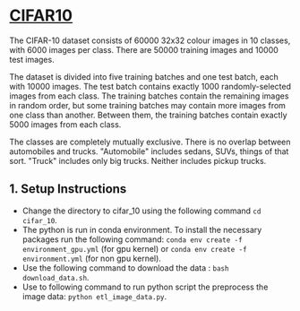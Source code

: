 # [CIFAR10](https://www.cs.toronto.edu/~kriz/cifar.html)

The CIFAR-10 dataset consists of 60000 32x32 colour images in 10 classes, with 6000 images per class. There are 50000 training images and 10000 test images.

The dataset is divided into five training batches and one test batch, each with 10000 images. The test batch contains exactly 1000 randomly-selected images from each class. The training batches contain the remaining images in random order, but some training batches may contain more images from one class than another. Between them, the training batches contain exactly 5000 images from each class.

The classes are completely mutually exclusive. There is no overlap between automobiles and trucks. "Automobile" includes sedans, SUVs, things of that sort. "Truck" includes only big trucks. Neither includes pickup trucks.

## 1. Setup Instructions
- Change the directory to cifar_10 using the following command `cd cifar_10`.
- The python is run in conda environment. To install the necessary packages run the following command: `conda env create -f environment_gpu.yml` (for gpu kernel) or `conda env create -f environment.yml` (for non gpu kernel).
- Use the following command to download the data : `bash download_data.sh`.
- Use to following command to run python script the preprocess the image data: `python etl_image_data.py`.
